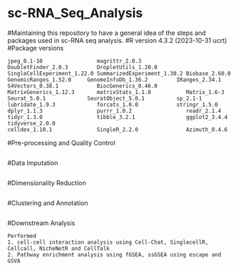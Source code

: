 # sc-RNA_Seq_Analysis

#Maintaining this repository to have a general idea of the steps and packages used in sc-RNA seq analysis. 
#R version 4.3.2 (2023-10-31 ucrt)
#Package versions
```
jpeg_0.1-10                 magrittr_2.0.3              DoubletFinder_2.0.3         DropletUtils_1.20.0      SingleCellExperiment_1.22.0 SummarizedExperiment_1.30.2 Biobase_2.60.0              GenomicRanges_1.52.0     GenomeInfoDb_1.36.2         IRanges_2.34.1              S4Vectors_0.38.1            BiocGenerics_0.46.0      MatrixGenerics_1.12.3       matrixStats_1.1.0           Matrix_1.6-3                Seurat_5.0.1             SeuratObject_5.0.1          sp_2.1-1                    lubridate_1.9.3             forcats_1.0.0            stringr_1.5.0               dplyr_1.1.3                 purrr_1.0.2                 readr_2.1.4                tidyr_1.3.0                 tibble_3.2.1                ggplot2_3.4.4               tidyverse_2.0.0
celldex_1.10.1              SingleR_2.2.0               Azimuth_0.4.6
```

#Pre-processing and Quality Control
```
```
#Data Imputation 
```
```

#Dimensionality Reduction
```
```

#Clustering and Annotation
```
```

#Downstream Analysis
```
Performed
1. cell-cell interaction analysis using Cell-Chat, SinglecellR, Cellcall, NicheNetR and CellTalk
2. Pathway enrichment analysis using fGSEA, ssGSEA using escape and GSVA
```


